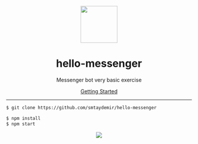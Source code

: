 <p align="center"><img width="100px" src="https://static.xx.fbcdn.net/rsrc.php/v2/y8/r/R_1BAhxMP5I.png"></p>

<h1 align="center">hello-messenger</h1>
<p align="center">Messenger bot very basic exercise</p>
<p align="center">
 <a href="https://developers.facebook.com/docs/messenger-platform/quickstart">Getting Started</a>
</p>


___

```bash
$ git clone https://github.com/smtaydemir/hello-messenger
```

```bash
$ npm install
$ npm start
```

<p align="center"><img src="https://s3-eu-west-1.amazonaws.com/cartoontag/bot.gif"></p>
